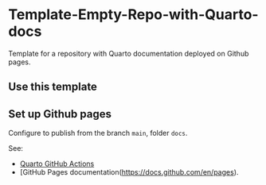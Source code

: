 # Template-Empty-Repo-with-Quarto-docs

Template for a repository with Quarto documentation deployed on Github pages.

## Use this template

## Set up Github pages

Configure to publish from the branch `main`, folder `docs`.

See:

* [Quarto GitHub Actions](https://github.com/quarto-dev/quarto-actions?tab=readme-ov-file)
* [GitHub Pages documentation(https://docs.github.com/en/pages).

